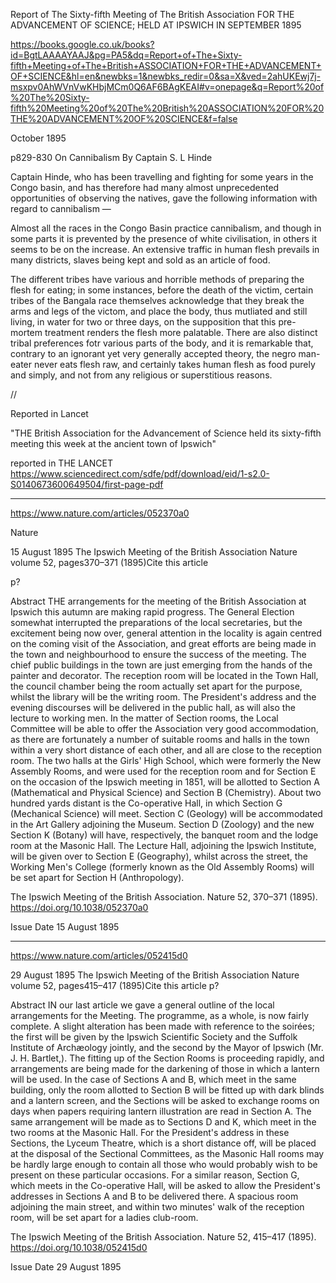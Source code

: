 
Report of The Sixty-fifth Meeting of The British Association FOR THE ADVANCEMENT OF SCIENCE; HELD AT IPSWICH IN SEPTEMBER 1895

https://books.google.co.uk/books?id=BgtLAAAAYAAJ&pg=PA5&dq=Report+of+The+Sixty-fifth+Meeting+of+The+British+ASSOCIATION+FOR+THE+ADVANCEMENT+OF+SCIENCE&hl=en&newbks=1&newbks_redir=0&sa=X&ved=2ahUKEwj7j-msxpv0AhWVnVwKHbjMCm0Q6AF6BAgKEAI#v=onepage&q=Report%20of%20The%20Sixty-fifth%20Meeting%20of%20The%20British%20ASSOCIATION%20FOR%20THE%20ADVANCEMENT%20OF%20SCIENCE&f=false

October 1895

p829-830
On Cannibalism By Captain S. L Hinde

Captain Hinde, who has been travelling and fighting for some years in the Congo basin, and has therefore had many almost unprecedented opportunities of observing the natives, gave  the following information with regard to cannibalism —

Almost all the races in the Congo Basin practice cannibalism, and though in some parts it is prevented by the presence of white civilisation, in others it seems to be on the increase. An extensive traffic in human flesh prevails in many districts, slaves being kept and sold as an article of food.

The different tribes have various and horrible methods of preparing the flesh for eating; in some instances, before the death of the victim, certain tribes of the Bangala race themselves acknowledge that they break the arms and legs of the victom, and place the body, thus mutliated and still living, in water for two or three days, on the supposition that this pre-mortem treatment renders the flesh more palatable. There are also distinct tribal preferences fotr various parts of the body, and it is remarkable that, contrary to an ignorant yet very generally accepted theory, the negro man-eater never eats flesh raw, and certainly takes human flesh as food purely and simply, and not from any religious or superstitious reasons.


//

Reported in Lancet

"THE British Association for the Advancement of Science held its sixty-fifth meeting this week at the ancient town of Ipswich"

reported in THE LANCET https://www.sciencedirect.com/sdfe/pdf/download/eid/1-s2.0-S0140673600649504/first-page-pdf

---

https://www.nature.com/articles/052370a0

Nature

15 August 1895
The Ipswich Meeting of the British Association
Nature volume 52, pages370–371 (1895)Cite this article

p?


Abstract
THE arrangements for the meeting of the British Association at Ipswich this autumn are making rapid progress. The General Election somewhat interrupted the preparations of the local secretaries, but the excitement being now over, general attention in the locality is again centred on the coming visit of the Association, and great efforts are being made in the town and neighbourhood to ensure the success of the meeting. The chief public buildings in the town are just emerging from the hands of the painter and decorator. The reception room will be located in the Town Hall, the council chamber being the room actually set apart for the purpose, whilst the library will be the writing room. The President's address and the evening discourses will be delivered in the public hall, as will also the lecture to working men. In the matter of Section rooms, the Local Committee will be able to offer the Association very good accommodation, as there are fortunately a number of suitable rooms and halls in the town within a very short distance of each other, and all are close to the reception room. The two halls at the Girls' High School, which were formerly the New Assembly Rooms, and were used for the reception room and for Section E on the occasion of the Ipswich meeting in 1851, will be allotted to Section A (Mathematical and Physical Science) and Section B (Chemistry). About two hundred yards distant is the Co-operative Hall, in which Section G (Mechanical Science) will meet. Section C (Geology) will be accommodated in the Art Gallery adjoining the Museum. Section D (Zoology) and the new Section K (Botany) will have, respectively, the banquet room and the lodge room at the Masonic Hall. The Lecture Hall, adjoining the Ipswich Institute, will be given over to Section E (Geography), whilst across the street, the Working Men's College (formerly known as the Old Assembly Rooms) will be set apart for Section H (Anthropology).

The Ipswich Meeting of the British Association. Nature 52, 370–371 (1895). https://doi.org/10.1038/052370a0

Issue Date
15 August 1895



----

https://www.nature.com/articles/052415d0

29 August 1895
The Ipswich Meeting of the British Association
Nature volume 52, pages415–417 (1895)Cite this article
p?



Abstract
IN our last article we gave a general outline of the local arrangements for the Meeting. The programme, as a whole, is now fairly complete. A slight alteration has been made with reference to the soirées; the first will be given by the Ipswich Scientific Society and the Suffolk Institute of Archæology jointly, and the second by the Mayor of Ipswich (Mr. J. H. Bartlet,). The fitting up of the Section Rooms is proceeding rapidly, and arrangements are being made for the darkening of those in which a lantern will be used. In the case of Sections A and B, which meet in the same building, only the room allotted to Section B will be fitted up with dark blinds and a lantern screen, and the Sections will be asked to exchange rooms on days when papers requiring lantern illustration are read in Section A. The same arrangement will be made as to Sections D and K, which meet in the two rooms at the Masonic Hall. For the President's address in these Sections, the Lyceum Theatre, which is a short distance off, will be placed at the disposal of the Sectional Committees, as the Masonic Hall rooms may be hardly large enough to contain all those who would probably wish to be present on these particular occasions. For a similar reason, Section G, which meets in the Co-operative Hall, will be asked to allow the President's addresses in Sections A and B to be delivered there. A spacious room adjoining the main street, and within two minutes' walk of the reception room, will be set apart for a ladies club-room.

The Ipswich Meeting of the British Association. Nature 52, 415–417 (1895). https://doi.org/10.1038/052415d0

Issue Date
29 August 1895

